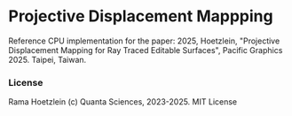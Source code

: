 # Projective Displacement Mappping
Reference CPU implementation for the paper:
2025, Hoetzlein, "Projective Displacement Mapping for Ray Traced Editable Surfaces",
Pacific Graphics 2025. Taipei, Taiwan.

### License
Rama Hoetzlein (c) Quanta Sciences, 2023-2025. 
MIT License

